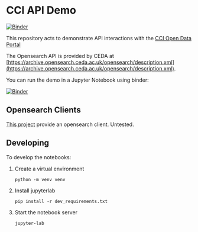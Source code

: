 # CCI API Demo

[![Binder](https://mybinder.org/badge_logo.svg)](https://mybinder.org/v2/gh/cedadev/cci-opensearch-demo/HEAD?labpath=notebooks/index.ipynb)

This repository acts to demonstrate API interactions with the [CCI Open Data Portal](https://climate.esa.int/en/explore/access-climate-data/)

The Opensearch API is provided by CEDA at [https://archive.opensearch.ceda.ac.uk/opensearch/description.xml](https://archive.opensearch.ceda.ac.uk/opensearch/description.xml).

You can run the demo in a Jupyter Notebook using binder:

[![Binder](https://mybinder.org/badge_logo.svg)](https://mybinder.org/v2/gh/cedadev/cci-opensearch-demo/HEAD?labpath=notebooks/index.ipynb)


## Opensearch Clients
[This project](https://github.com/edsu/opensearch) provide an opensearch client. Untested.

## Developing

To develop the notebooks:

1. Create a virtual environment
    ```
    python -m venv venv
    ```
2. Install jupyterlab
    ```
    pip install -r dev_requirements.txt
    ```
3. Start the notebook server
    ```
    jupyter-lab
    ```